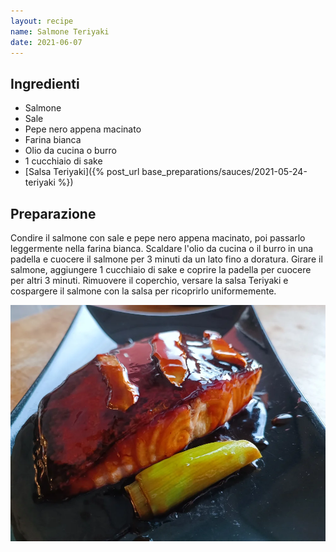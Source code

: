 ```yaml
---
layout: recipe
name: Salmone Teriyaki
date: 2021-06-07
---
```


## Ingredienti

- Salmone
- Sale
- Pepe nero appena macinato
- Farina bianca
- Olio da cucina o burro
- 1 cucchiaio di sake
- [Salsa Teriyaki]({% post_url base_preparations/sauces/2021-05-24-teriyaki %})

## Preparazione

Condire il salmone con sale e pepe nero appena macinato, poi passarlo leggermente nella farina bianca. Scaldare l'olio da cucina o il burro in una padella e cuocere il salmone per 3 minuti da un lato fino a doratura. Girare il salmone, aggiungere 1 cucchiaio di sake e coprire la padella per cuocere per altri 3 minuti. Rimuovere il coperchio, versare la salsa Teriyaki e cospargere il salmone con la salsa per ricoprirlo uniformemente.

![Salmone Teriyaki](/assets/images/teriyaki_salmon.webp)
